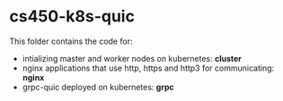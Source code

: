 # cs450-k8s-quic
This folder contains the code for: <br />
- intializing master and worker nodes on kubernetes: **cluster**
- nginx applications that use http, https and http3 for communicating: **nginx**
- grpc-quic deployed on kubernetes: **grpc**
